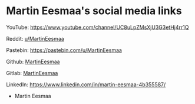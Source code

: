 # Martin Eesmaa's social media links

YouTube: https://www.youtube.com/channel/UC8uLpZMsXjU3G3etHj4rr1Q

Reddit: [u/MartinEesmaa](https://reddit.com/u/MartinEesmaa)

Pastebin: https://pastebin.com/u/MartinEesmaa

Github: [MartinEesmaa](https://github.com/MartinEesmaa)

Gitlab: [MartinEesmaa](https://gitlab.com/MartinEesmaa)

LinkedIn: https://www.linkedin.com/in/martin-eesmaa-4b355587/

- Martin Eesmaa
